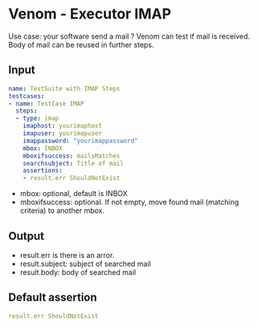 # Venom - Executor IMAP

Use case: your software send a mail  ?
Venom can test if mail is received. Body of mail can be reused in further steps.

## Input

```yaml
name: TestSuite with IMAP Steps
testcases:
- name: TestCase IMAP
  steps:
  - type: imap
    imaphost: yourimaphost
    imapuser: yourimapuser
    imappassword: "yourimappassword"
    mbox: INBOX
    mboxifsuccess: mailsMatches
    searchsubject: Title of mail
    assertions:
    - result.err ShouldNotExist
```

* mbox: optional, default is INBOX
* mboxifsuccess: optional. If not empty, move found mail (matching criteria) to another mbox.

## Output

* result.err is there is an arror.
* result.subject: subject of searched mail
* result.body: body of searched mail

## Default assertion

```yaml
result.err ShouldNotExist
```
